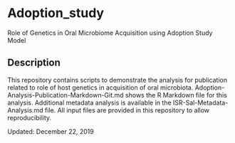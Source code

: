 # Adoption_study
Role of Genetics in Oral Microbiome Acquisition using Adoption Study Model

## Description
This repository contains scripts to demonstrate the analysis for publication related to role of host genetics in acquisition of oral microbiota. 
Adoption-Analysis-Publication-Markdown-Git.md shows the R Markdown file for this analysis. 
Additional metadata analysis is available in the ISR-Sal-Metadata-Analysis.md file.
All input files are provided in this repository to allow reproducibility.

Updated: December 22, 2019